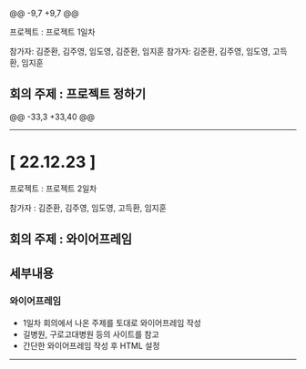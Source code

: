 @@ -9,7 +9,7 @@

프로젝트 : 프로젝트 1일차

참가자: 김준환, 김주영, 임도영, 김준환, 임지훈
참가자: 김준환, 김주영, 임도영, 고득환, 임지훈

## 회의 주제 : 프로젝트 정하기

@@ -33,3 +33,40 @@

---

# [ 22.12.23 ]

프로젝트 : 프로젝트 2일차

참가자 : 김준환, 김주영, 임도영, 고득환, 임지훈

## 회의 주제 : 와이어프레임

## 세부내용

### 와이어프레임

* 1일차 회의에서 나온 주제를 토대로 와이어프레임 작성
* 길병원, 구로고대병원 등의 사이트를 참고
* 간단한 와이어프레임 작성 후 HTML 설정


---
